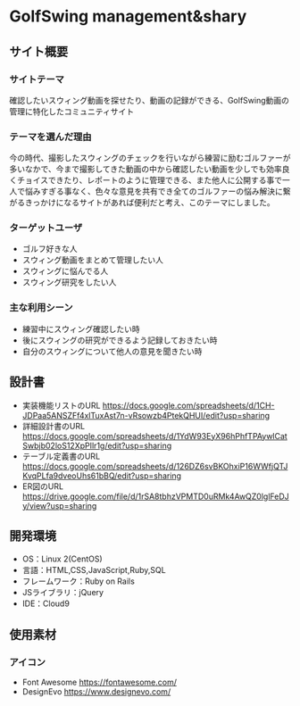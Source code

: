 # GolfSwing management&shary

## サイト概要
### サイトテーマ
確認したいスウィング動画を探せたり、動画の記録ができる、GolfSwing動画の管理に特化したコミュニティサイト

### テーマを選んだ理由
今の時代、撮影したスウィングのチェックを行いながら練習に励むゴルファーが多いなかで、今まで撮影してきた動画の中から確認したい動画を少しでも効率良くチョイスできたり、レポートのように管理できる、また他人に公開する事で一人で悩みすぎる事なく、色々な意見を共有でき全てのゴルファーの悩み解決に繋がるきっかけになるサイトがあれば便利だと考え、このテーマにしました。

### ターゲットユーザ
- ゴルフ好きな人
- スウィング動画をまとめて管理したい人
- スウィングに悩んでる人
- スウィング研究をしたい人

### 主な利用シーン
- 練習中にスウィング確認したい時
- 後にスウィングの研究ができるよう記録しておきたい時
- 自分のスウィングについて他人の意見を聞きたい時


## 設計書
- 実装機能リストのURL
https://docs.google.com/spreadsheets/d/1CH-JDPaa5ANSZFf4xlTuxAst7n-vRsowzb4PtekQHUI/edit?usp=sharing
- 詳細設計書のURL
https://docs.google.com/spreadsheets/d/1YdW93EyX96hPhfTPAywlCatSwbjb02loS12XpPIlr1g/edit?usp=sharing
- テーブル定義書のURL
https://docs.google.com/spreadsheets/d/126DZ6svBKOhxiP16WWfjQTJKvqPLfa9dveoUhs61bBQ/edit?usp=sharing
- ER図のURL
https://drive.google.com/file/d/1rSA8tbhzVPMTD0uRMk4AwQZ0lglFeDJy/view?usp=sharing


## 開発環境
- OS：Linux 2(CentOS)
- 言語：HTML,CSS,JavaScript,Ruby,SQL
- フレームワーク：Ruby on Rails
- JSライブラリ：jQuery
- IDE：Cloud9

## 使用素材
### アイコン
 - Font Awesome
 https://fontawesome.com/
 - DesignEvo
 https://www.designevo.com/